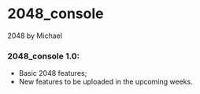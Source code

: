 # 2048_console
2048 by Michael

### 2048_console 1.0:
- Basic 2048 features;
- New features to be uploaded in the upcoming weeks.
